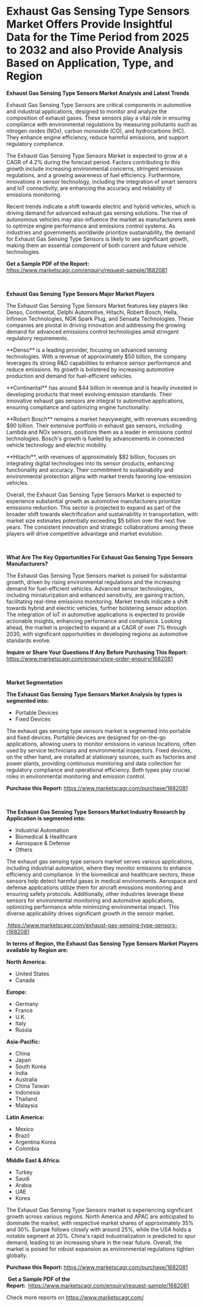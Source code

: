 <p><h1>Exhaust Gas Sensing Type Sensors Market Offers Provide Insightful Data for the Time Period from 2025 to 2032 and also Provide Analysis Based on Application, Type, and Region</h1></p><p><strong>Exhaust Gas Sensing Type Sensors Market Analysis and Latest Trends</strong></p>
<p><p>Exhaust Gas Sensing Type Sensors are critical components in automotive and industrial applications, designed to monitor and analyze the composition of exhaust gases. These sensors play a vital role in ensuring compliance with environmental regulations by measuring pollutants such as nitrogen oxides (NOx), carbon monoxide (CO), and hydrocarbons (HC). They enhance engine efficiency, reduce harmful emissions, and support regulatory compliance.</p><p>The Exhaust Gas Sensing Type Sensors Market is expected to grow at a CAGR of 4.2% during the forecast period. Factors contributing to this growth include increasing environmental concerns, stringent emission regulations, and a growing awareness of fuel efficiency. Furthermore, innovations in sensor technology, including the integration of smart sensors and IoT connectivity, are enhancing the accuracy and reliability of emissions monitoring.</p><p>Recent trends indicate a shift towards electric and hybrid vehicles, which is driving demand for advanced exhaust gas sensing solutions. The rise of autonomous vehicles may also influence the market as manufacturers seek to optimize engine performance and emissions control systems. As industries and governments worldwide prioritize sustainability, the demand for Exhaust Gas Sensing Type Sensors is likely to see significant growth, making them an essential component of both current and future vehicle technologies.</p></p>
<p><strong>Get a Sample PDF of the Report:&nbsp;</strong> <a href="https://www.marketscagr.com/enquiry/request-sample/1682081?utm_campaign=3228&utm_medium=2&utm_source=Github&utm_content=ia&utm_term=24032025&utm_id=exhaust-gas-sensing-type-sensors">https://www.marketscagr.com/enquiry/request-sample/1682081</a></p>
<p>&nbsp;</p>
<p><strong>Exhaust Gas Sensing Type Sensors Major Market Players</strong></p>
<p><p>The Exhaust Gas Sensing Type Sensors Market features key players like Denso, Continental, Delphi Automotive, Hitachi, Robert Bosch, Hella, Infineon Technologies, NGK Spark Plug, and Sensata Technologies. These companies are pivotal in driving innovation and addressing the growing demand for advanced emissions control technologies amid stringent regulatory requirements.</p><p>**Denso** is a leading provider, focusing on advanced sensing technologies. With a revenue of approximately $50 billion, the company leverages its strong R&D capabilities to enhance sensor performance and reduce emissions. Its growth is bolstered by increasing automotive production and demand for fuel-efficient vehicles.</p><p>**Continental** has around $44 billion in revenue and is heavily invested in developing products that meet evolving emission standards. Their innovative exhaust gas sensors are integral to automotive applications, ensuring compliance and optimizing engine functionality.</p><p>**Robert Bosch** remains a market heavyweight, with revenues exceeding $90 billion. Their extensive portfolio in exhaust gas sensors, including Lambda and NOx sensors, positions them as a leader in emissions control technologies. Bosch's growth is fueled by advancements in connected vehicle technology and electric mobility.</p><p>**Hitachi**, with revenues of approximately $82 billion, focuses on integrating digital technologies into its sensor products, enhancing functionality and accuracy. Their commitment to sustainability and environmental protection aligns with market trends favoring low-emission vehicles.</p><p>Overall, the Exhaust Gas Sensing Type Sensors Market is expected to experience substantial growth as automotive manufacturers prioritize emissions reduction. This sector is projected to expand as part of the broader shift towards electrification and sustainability in transportation, with market size estimates potentially exceeding $5 billion over the next five years. The consistent innovation and strategic collaborations among these players will drive competitive advantage and market evolution.</p></p>
<p>&nbsp;</p>
<p><strong>What Are The Key Opportunities For Exhaust Gas Sensing Type Sensors Manufacturers?</strong></p>
<p><p>The Exhaust Gas Sensing Type Sensors market is poised for substantial growth, driven by rising environmental regulations and the increasing demand for fuel-efficient vehicles. Advanced sensor technologies, including miniaturization and enhanced sensitivity, are gaining traction, facilitating real-time emissions monitoring. Market trends indicate a shift towards hybrid and electric vehicles, further bolstering sensor adoption. The integration of IoT in automotive applications is expected to provide actionable insights, enhancing performance and compliance. Looking ahead, the market is projected to expand at a CAGR of over 7% through 2030, with significant opportunities in developing regions as automotive standards evolve.</p></p>
<p><strong>Inquire or Share Your Questions If Any Before Purchasing This Report:</strong> <a href="https://www.marketscagr.com/enquiry/pre-order-enquiry/1682081?utm_campaign=3228&utm_medium=2&utm_source=Github&utm_content=ia&utm_term=24032025&utm_id=exhaust-gas-sensing-type-sensors">https://www.marketscagr.com/enquiry/pre-order-enquiry/1682081</a></p>
<p>&nbsp;</p>
<p><strong>Market Segmentation</strong></p>
<p><strong>The Exhaust Gas Sensing Type Sensors Market Analysis by types is segmented into:</strong></p>
<p><ul><li>Portable Devices</li><li>Fixed Devices</li></ul></p>
<p><p>The exhaust gas sensing type sensors market is segmented into portable and fixed devices. Portable devices are designed for on-the-go applications, allowing users to monitor emissions in various locations, often used by service technicians and environmental inspectors. Fixed devices, on the other hand, are installed at stationary sources, such as factories and power plants, providing continuous monitoring and data collection for regulatory compliance and operational efficiency. Both types play crucial roles in environmental monitoring and emission control.</p></p>
<p><strong>Purchase this Report:&nbsp;</strong><a href="https://www.marketscagr.com/purchase/1682081?utm_campaign=3228&utm_medium=2&utm_source=Github&utm_content=ia&utm_term=24032025&utm_id=exhaust-gas-sensing-type-sensors">https://www.marketscagr.com/purchase/1682081</a></p>
<p>&nbsp;</p>
<p><strong>The Exhaust Gas Sensing Type Sensors Market Industry Research by Application is segmented into:</strong></p>
<p><ul><li>Industrial Automation</li><li>Biomedical & Healthcare</li><li>Aerospace & Defense</li><li>Others</li></ul></p>
<p><p>The exhaust gas sensing type sensors market serves various applications, including industrial automation, where they monitor emissions to enhance efficiency and compliance. In the biomedical and healthcare sectors, these sensors help detect harmful gases in medical environments. Aerospace and defense applications utilize them for aircraft emissions monitoring and ensuring safety protocols. Additionally, other industries leverage these sensors for environmental monitoring and automotive applications, optimizing performance while minimizing environmental impact. This diverse applicability drives significant growth in the sensor market.</p></p>
<p><a href="https://www.marketscagr.com/exhaust-gas-sensing-type-sensors-r1682081?utm_campaign=3228&utm_medium=2&utm_source=Github&utm_content=ia&utm_term=24032025&utm_id=exhaust-gas-sensing-type-sensors">&nbsp;https://www.marketscagr.com/exhaust-gas-sensing-type-sensors-r1682081</a></p>
<p><strong>In terms of Region, the Exhaust Gas Sensing Type Sensors Market Players available by Region are:</strong></p>
<p>
    <p> <strong> North America: </strong>
        <ul>
            <li>United States</li>
            <li>Canada</li>
        </ul>
        </p> 
    <p> <strong> Europe: </strong>
        <ul>
            <li>Germany</li>
            <li>France</li>
            <li>U.K.</li>
            <li>Italy</li>
            <li>Russia</li>
        </ul>
        </p> 
    <p> <strong> Asia-Pacific: </strong>
        <ul>
            <li>China</li>
            <li>Japan</li>
            <li>South Korea</li>
            <li>India</li>
            <li>Australia</li>
            <li>China Taiwan</li>
            <li>Indonesia</li>
            <li>Thailand</li>
            <li>Malaysia</li>
        </ul>
        </p> 
    <p> <strong> Latin America: </strong>
        <ul>
            <li>Mexico</li>
            <li>Brazil</li>
            <li>Argentina Korea</li>
            <li>Colombia</li>
        </ul>
        </p> 
    <p> <strong> Middle East & Africa: </strong>
        <ul>
            <li>Turkey</li>
            <li>Saudi</li>
            <li>Arabia</li>
            <li>UAE</li>
            <li>Korea</li>
        </ul>
    </p>
    </p>
<p><p>The Exhaust Gas Sensing Type Sensors market is experiencing significant growth across various regions. North America and APAC are anticipated to dominate the market, with respective market shares of approximately 35% and 30%. Europe follows closely with around 25%, while the USA holds a notable segment at 20%. China's rapid industrialization is predicted to spur demand, leading to an increasing share in the near future. Overall, the market is poised for robust expansion as environmental regulations tighten globally.</p></p>
<p><strong>Purchase this Report: </strong><a href="https://www.marketscagr.com/purchase/1682081?utm_campaign=3228&utm_medium=2&utm_source=Github&utm_content=ia&utm_term=24032025&utm_id=exhaust-gas-sensing-type-sensors">https://www.marketscagr.com/purchase/1682081</a></p>
<p>&nbsp;<strong>Get a Sample PDF of the Report:&nbsp;&nbsp;</strong><a href="https://www.marketscagr.com/enquiry/request-sample/1682081?utm_campaign=3228&utm_medium=2&utm_source=Github&utm_content=ia&utm_term=24032025&utm_id=exhaust-gas-sensing-type-sensors">https://www.marketscagr.com/enquiry/request-sample/1682081</a></p>
<p><strong></strong></p>
<p>Check more reports on <a href="https://www.marketscagr.com/?utm_campaign=3228&utm_medium=2&utm_source=Github&utm_content=ia&utm_term=24032025&utm_id=exhaust-gas-sensing-type-sensors">https://www.marketscagr.com/</a></p>